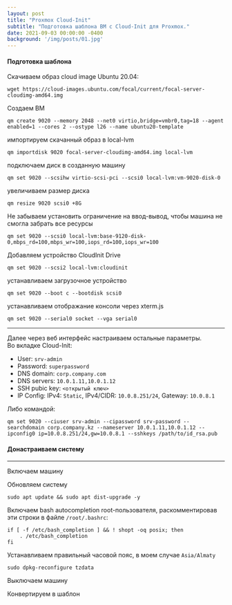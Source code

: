 ```yaml
---
layout: post
title: "Proxmox Cloud-Init"
subtitle: "Подготовка шаблона ВМ с Cloud-Init для Proxmox."
date: 2021-09-03 00:00:00 -0400
background: '/img/posts/01.jpg'
---
```


#### Подготовка шаблона

Скачиваем образ cloud image Ubuntu 20.04:
```
wget https://cloud-images.ubuntu.com/focal/current/focal-server-cloudimg-amd64.img
```

Создаем ВМ
```
qm create 9020 --memory 2048 --net0 virtio,bridge=vmbr0,tag=18 --agent enabled=1 --cores 2 --ostype l26 --name ubuntu20-template
```

импортируем скачанный образ в local-lvm
```
qm importdisk 9020 focal-server-cloudimg-amd64.img local-lvm
```

подключаем диск в созданную машину
```
qm set 9020 --scsihw virtio-scsi-pci --scsi0 local-lvm:vm-9020-disk-0
```

увеличиваем размер диска
```
qm resize 9020 scsi0 +8G
```

Не забываем установить ограничение на ввод-вывод, чтобы машина не смогла забрать все ресурсы
```
qm set 9020 --scsi0 local-lvm:base-9120-disk-0,mbps_rd=100,mbps_wr=100,iops_rd=100,iops_wr=100
```

Добавляем устройство CloudInit Drive 
```
qm set 9020 --scsi2 local-lvm:cloudinit
```

устанавливаем загрузочное устройство
```
qm set 9020 --boot c --bootdisk scsi0
```

устанавливаем отображание консоли через xterm.js
```
qm set 9020 --serial0 socket --vga serial0
```

---
Далее через веб интерфейс настраиваем остальные параметры.  
Во вкладке Cloud-Init:
- User: `srv-admin`
- Password: `superpassword`
- DNS domain: `corp.company.com`
- DNS servers: `10.0.1.11,10.0.1.12`
- SSH pubic key: `<открытый ключ>`
- IP Config: IPv4: `Static`, IPv4/CIDR: `10.0.8.251/24`, Gateway: `10.0.8.1`

Либо командой:
```
qm set 9020 --ciuser srv-admin --cipassword srv-password --searchdomain corp.company.kz --nameserver 10.0.1.11,10.0.1.12 --ipconfig0 ip=10.0.8.251/24,gw=10.0.8.1 --sshkeys /path/to/id_rsa.pub
```


#### Донастраиваем систему
---
Включаем машину 

Обновляем систему
```
sudo apt update && sudo apt dist-upgrade -y
```
Включаем bash autocompletion root-пользователя, раскомментировав эти строки в файле `/root/.bashrc`:
```
if [ -f /etc/bash_completion ] && ! shopt -oq posix; then
    . /etc/bash_completion
fi
```
Устанавливаем правильный часовой пояс, в моем случае `Asia/Almaty`
```
sudo dpkg-reconfigure tzdata
```

Выключаем машину

Конвертируем в шаблон